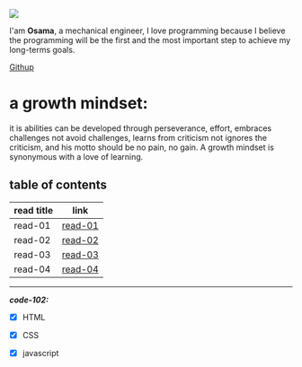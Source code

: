 ![](https://encrypted-tbn0.gstatic.com/images?q=tbn:ANd9GcSW-lMUYdEvfBWEKSmB60djU_4GPHtAa5X9Aw&usqp=CAU)

I'am **Osama**, a mechanical engineer, I love programming because I believe the programming will be the first and the most important step to achieve my long-terms goals.

[Githup](https://github.com/Osama10kh)  

# a growth mindset:
it is abilities can be developed through perseverance, effort, embraces challenges not avoid challenges, learns from criticism not ignores the criticism, and his motto should be no pain, no gain. 
A growth mindset is synonymous with a love of learning.



## table of contents ##

|read title|link|
|-------|------------------|
|read-01|[read-01](read-01)|
|read-02|[read-02](read-02)|
|read-03|[read-03](read-03)|
|read-04|[read-04](read-04)|
--------------------------------------------------
***code-102:***
- [x] HTML
- [x] CSS
- [x] javascript




 



